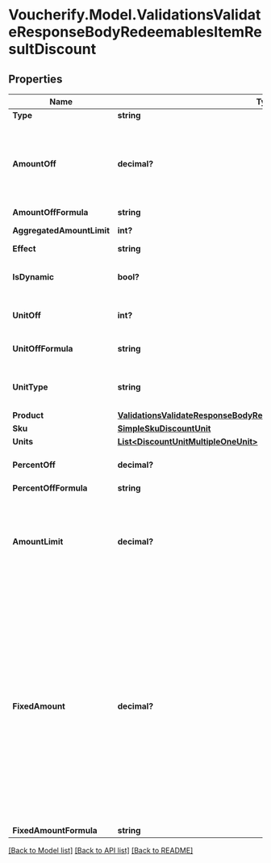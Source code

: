 # Voucherify.Model.ValidationsValidateResponseBodyRedeemablesItemResultDiscount

## Properties

Name | Type | Description | Notes
------------ | ------------- | ------------- | -------------
**Type** | **string** |  | [optional] 
**AmountOff** | **decimal?** | Amount taken off the subtotal of a price. Value is multiplied by 100 to precisely represent 2 decimal places. For example, a $10 discount is written as 1000. | [optional] 
**AmountOffFormula** | **string** |  | [optional] 
**AggregatedAmountLimit** | **int?** | Maximum discount amount per order. | [optional] 
**Effect** | **string** |  | [optional] 
**IsDynamic** | **bool?** | Flag indicating whether the discount was calculated using a formula. | [optional] 
**UnitOff** | **int?** | Number of units to be granted a full value discount. | [optional] 
**UnitOffFormula** | **string** | Formula used to calculate the number of units. | [optional] 
**UnitType** | **string** | The product deemed as free, chosen from product inventory (e.g. time, items). | [optional] 
**Product** | [**ValidationsValidateResponseBodyRedeemablesItemResultDiscountProduct**](ValidationsValidateResponseBodyRedeemablesItemResultDiscountProduct.md) |  | [optional] 
**Sku** | [**SimpleSkuDiscountUnit**](SimpleSkuDiscountUnit.md) |  | [optional] 
**Units** | [**List&lt;DiscountUnitMultipleOneUnit&gt;**](DiscountUnitMultipleOneUnit.md) |  | [optional] 
**PercentOff** | **decimal?** | The percent discount that the customer will receive. | [optional] 
**PercentOffFormula** | **string** |  | [optional] 
**AmountLimit** | **decimal?** | Upper limit allowed to be applied as a discount. Value is multiplied by 100 to precisely represent 2 decimal places. For example, a $6 maximum discount is written as 600. | [optional] 
**FixedAmount** | **decimal?** | Sets a fixed value for an order total or the item price. The value is multiplied by 100 to precisely represent 2 decimal places. For example, a $10 discount is written as 1000. If the fixed amount is calculated by the formula, i.e. the &#x60;fixed_amount_formula&#x60; parameter is present in the fixed amount definition, this value becomes the **fallback value**. As a result, if the formula cannot be calculated due to missing metadata, for example, this value will be used as the fixed value. | [optional] 
**FixedAmountFormula** | **string** |  | [optional] 

[[Back to Model list]](../README.md#documentation-for-models) [[Back to API list]](../README.md#documentation-for-api-endpoints) [[Back to README]](../README.md)

